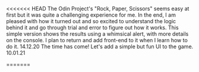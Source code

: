 <<<<<<< HEAD
The Odin Project's "Rock, Paper, Scissors" seems easy at first but it was quite a challenging experience for me. In the end, I am pleased with how it turned out and so excited to understand the logic behind it and go through trial and error to figure out how it works. 
 This simple version shows the results using a whimsical alert, with more details on the console. I plan to return and add front-end to it when I learn how to do it. 14.12.20
 The time has come! Let's add a simple but fun UI to the game. 10.01.21

=======

